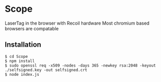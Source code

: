 # Scope
LaserTag in the browser with Recoil hardware
Most chromium based browsers are compatable

## Installation
```
$ cd Scope
$ npm install
$ sudo openssl req -x509 -nodes -days 365 -newkey rsa:2048 -keyout ./selfsigned.key -out selfsigned.crt
$ node index.js
```

